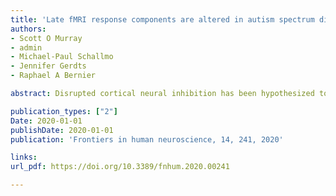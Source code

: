 ```yaml
---
title: 'Late fMRI response components are altered in autism spectrum disorder'
authors: 
- Scott O Murray
- admin
- Michael-Paul Schallmo
- Jennifer Gerdts
- Raphael A Bernier

abstract: Disrupted cortical neural inhibition has been hypothesized to be a primary contributor to the pathophysiology of autism spectrum disorder (ASD). This hypothesis predicts that ASD will be associated with an increase in neural responses. We tested this prediction by comparing fMRI response magnitudes to simultaneous visual, auditory, and motor stimulation in ASD and neurotypical (NT) individuals. No increases in the initial transient response in any brain region were observed in ASD, suggesting that there is no increase in overall cortical neural excitability. Most notably, there were widespread fMRI magnitude increases in the ASD response following stimulation offset, approximately 6–8 s after the termination of sensory and motor stimulation. In some regions, the higher fMRI offset response in ASD could be attributed to a lack of an “undershoot”—an often observed feature of fMRI responses believed to reflect inhibitory processing. Offset response magnitude was associated with reaction times (RT) in the NT group and may explain an overall reduced RT in the ASD group. Overall, our results suggest that increases in neural responsiveness are present in ASD but are confined to specific components of the neural response, are particularly strong following stimulation offset, and are linked to differences in RT."

publication_types: ["2"]
Date: 2020-01-01
publishDate: 2020-01-01
publication: 'Frontiers in human neuroscience, 14, 241, 2020'

links:
url_pdf: https://doi.org/10.3389/fnhum.2020.00241

---
```

